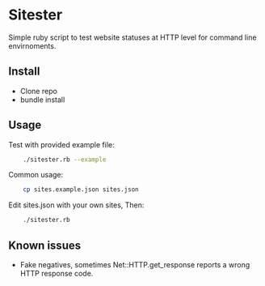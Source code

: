 # Sitester

Simple ruby script to test website statuses at HTTP level for command line envirnoments.

## Install

- Clone repo 
- bundle install

## Usage

Test with provided example file:

```bash
    ./sitester.rb --example
```

Common usage:

```bash
    cp sites.example.json sites.json
```

Edit sites.json with your own sites, Then:

```bash
    ./sitester.rb
```

## Known issues

- Fake negatives, sometimes Net::HTTP.get_response reports a wrong HTTP response code. 

